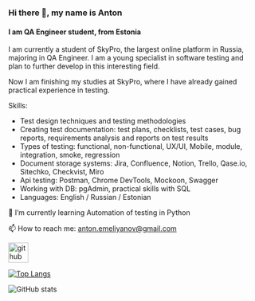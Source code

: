 ### Hi there 👋, my name is Anton
#### I am QA Engineer student, from Estonia
I am currently a student of SkyPro, the largest online platform in Russia, majoring in QA Engineer.
I am a young specialist in software testing and plan to further develop in this interesting field.

Now I am finishing my studies at SkyPro, where I have already gained practical experience in testing.

Skills: 
* Test design techniques and testing methodologies 
* Creating test documentation: test plans, checklists, test cases, bug reports, requirements analysis and reports on test results
* Types of testing: functional, non-functional, UX/UI, Mobile, module, integration, smoke, regression
* Document storage systems: Jira, Confluence, Notion, Trello, Qase.io, Sitechko, Checkvist, Miro
* Api testing: Postman, Chrome DevTools, Mockoon, Swagger
* Working with DB: pgAdmin, practical skills with SQL
* Languages: English / Russian / Estonian

🌱 I’m currently learning Automation of testing in Python 

📫 How to reach me: anton.emeliyanov@gmail.com 


[<img src='https://cdn.jsdelivr.net/npm/simple-icons@3.0.1/icons/github.svg' alt='github' height='40'>](https://github.com/Pos7al)  

[![Top Langs](https://github-readme-stats.vercel.app/api/top-langs/?username=Pos7al)](https://github.com/anuraghazra/github-readme-stats)

![GitHub stats](https://github-readme-stats.vercel.app/api?username=Pos7al&show_icons=true)  

